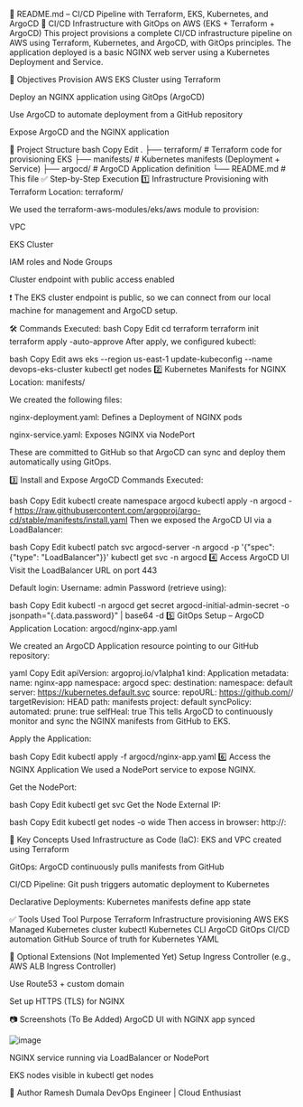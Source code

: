📘 README.md – CI/CD Pipeline with Terraform, EKS, Kubernetes, and ArgoCD
🚀 CI/CD Infrastructure with GitOps on AWS (EKS + Terraform + ArgoCD)
This project provisions a complete CI/CD infrastructure pipeline on AWS using Terraform, Kubernetes, and ArgoCD, with GitOps principles. The application deployed is a basic NGINX web server using a Kubernetes Deployment and Service.

🎯 Objectives
Provision AWS EKS Cluster using Terraform

Deploy an NGINX application using GitOps (ArgoCD)

Use ArgoCD to automate deployment from a GitHub repository

Expose ArgoCD and the NGINX application

🧱 Project Structure
bash
Copy
Edit
.
├── terraform/               # Terraform code for provisioning EKS
├── manifests/               # Kubernetes manifests (Deployment + Service)
├── argocd/                  # ArgoCD Application definition
└── README.md                # This file
✅ Step-by-Step Execution
1️⃣ Infrastructure Provisioning with Terraform
Location: terraform/

We used the terraform-aws-modules/eks/aws module to provision:

VPC

EKS Cluster

IAM roles and Node Groups

Cluster endpoint with public access enabled

❗ The EKS cluster endpoint is public, so we can connect from our local machine for management and ArgoCD setup.

🛠 Commands Executed:
bash
Copy
Edit
cd terraform
terraform init
terraform apply -auto-approve
After apply, we configured kubectl:

bash
Copy
Edit
aws eks --region us-east-1 update-kubeconfig --name devops-eks-cluster
kubectl get nodes
2️⃣ Kubernetes Manifests for NGINX
Location: manifests/

We created the following files:

nginx-deployment.yaml: Defines a Deployment of NGINX pods

nginx-service.yaml: Exposes NGINX via NodePort

These are committed to GitHub so that ArgoCD can sync and deploy them automatically using GitOps.

3️⃣ Install and Expose ArgoCD
Commands Executed:

bash
Copy
Edit
kubectl create namespace argocd
kubectl apply -n argocd -f https://raw.githubusercontent.com/argoproj/argo-cd/stable/manifests/install.yaml
Then we exposed the ArgoCD UI via a LoadBalancer:

bash
Copy
Edit
kubectl patch svc argocd-server -n argocd -p '{"spec": {"type": "LoadBalancer"}}'
kubectl get svc -n argocd
4️⃣ Access ArgoCD UI
Visit the LoadBalancer URL on port 443

Default login:
Username: admin
Password (retrieve using):

bash
Copy
Edit
kubectl -n argocd get secret argocd-initial-admin-secret -o jsonpath="{.data.password}" | base64 -d
5️⃣ GitOps Setup – ArgoCD Application
Location: argocd/nginx-app.yaml

We created an ArgoCD Application resource pointing to our GitHub repository:

yaml
Copy
Edit
apiVersion: argoproj.io/v1alpha1
kind: Application
metadata:
  name: nginx-app
  namespace: argocd
spec:
  destination:
    namespace: default
    server: https://kubernetes.default.svc
  source:
    repoURL: https://github.com/<your-username>/<your-repo-name>
    targetRevision: HEAD
    path: manifests
  project: default
  syncPolicy:
    automated:
      prune: true
      selfHeal: true
This tells ArgoCD to continuously monitor and sync the NGINX manifests from GitHub to EKS.

Apply the Application:

bash
Copy
Edit
kubectl apply -f argocd/nginx-app.yaml
6️⃣ Access the NGINX Application
We used a NodePort service to expose NGINX.

Get the NodePort:

bash
Copy
Edit
kubectl get svc
Get the Node External IP:

bash
Copy
Edit
kubectl get nodes -o wide
Then access in browser:
http://<NodeExternalIP>:<NodePort>

🧠 Key Concepts Used
Infrastructure as Code (IaC): EKS and VPC created using Terraform

GitOps: ArgoCD continuously pulls manifests from GitHub

CI/CD Pipeline: Git push triggers automatic deployment to Kubernetes

Declarative Deployments: Kubernetes manifests define app state

✅ Tools Used
Tool	Purpose
Terraform	Infrastructure provisioning
AWS EKS	Managed Kubernetes cluster
kubectl	Kubernetes CLI
ArgoCD	GitOps CI/CD automation
GitHub	Source of truth for Kubernetes YAML

📌 Optional Extensions (Not Implemented Yet)
Setup Ingress Controller (e.g., AWS ALB Ingress Controller)

Use Route53 + custom domain

Set up HTTPS (TLS) for NGINX

📷 Screenshots (To Be Added)
 ArgoCD UI with NGINX app synced

 ![image](https://github.com/user-attachments/assets/f70b184e-6d84-49f7-b903-7a3f53ca7768)


 NGINX service running via LoadBalancer or NodePort

 EKS nodes visible in kubectl get nodes

🙌 Author
Ramesh Dumala
DevOps Engineer | Cloud Enthusiast
